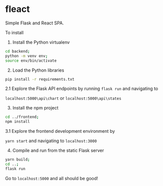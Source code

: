 # fleact

Simple Flask and React SPA.  

To install


1. Install the Python virtualenv

```bash
cd backend;
python -m venv env;
source env/bin/activate
```

2. Load the Python libraries

```bash
pip install -r requirements.txt
```

2.1 Explore the Flask API endpoints by running `flask run` and navigating to

`localhost:5000\api\chart` or `localhost:5000\api\states`

3. Install the npm project

```bash
cd ../frontend;
npm install
```

3.1 Explore the frontend development environment by

`yarn start` and navigating to `localhost:3000`

4. Compile and run from the static Flask server
```bash
yarn build;
cd ..;
flask run
```

Go to `localhost:5000` and all should be good!
